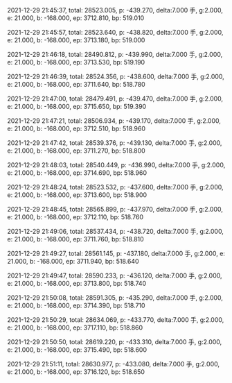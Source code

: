 2021-12-29 21:45:37, total: 28523.005, p: -439.270, delta:7.000 手, g:2.000, e: 21.000, b: -168.000, ep: 3712.810, bp: 519.010

2021-12-29 21:45:57, total: 28523.640, p: -438.820, delta:7.000 手, g:2.000, e: 21.000, b: -168.000, ep: 3713.180, bp: 519.000

2021-12-29 21:46:18, total: 28490.812, p: -439.990, delta:7.000 手, g:2.000, e: 21.000, b: -168.000, ep: 3713.530, bp: 519.190

2021-12-29 21:46:39, total: 28524.356, p: -438.600, delta:7.000 手, g:2.000, e: 21.000, b: -168.000, ep: 3711.640, bp: 518.780

2021-12-29 21:47:00, total: 28479.491, p: -439.470, delta:7.000 手, g:2.000, e: 21.000, b: -168.000, ep: 3715.650, bp: 519.390

2021-12-29 21:47:21, total: 28506.934, p: -439.170, delta:7.000 手, g:2.000, e: 21.000, b: -168.000, ep: 3712.510, bp: 518.960

2021-12-29 21:47:42, total: 28539.376, p: -439.130, delta:7.000 手, g:2.000, e: 21.000, b: -168.000, ep: 3711.270, bp: 518.800

2021-12-29 21:48:03, total: 28540.449, p: -436.990, delta:7.000 手, g:2.000, e: 21.000, b: -168.000, ep: 3714.690, bp: 518.960

2021-12-29 21:48:24, total: 28523.532, p: -437.600, delta:7.000 手, g:2.000, e: 21.000, b: -168.000, ep: 3713.600, bp: 518.900

2021-12-29 21:48:45, total: 28565.899, p: -437.970, delta:7.000 手, g:2.000, e: 21.000, b: -168.000, ep: 3712.110, bp: 518.760

2021-12-29 21:49:06, total: 28537.434, p: -438.720, delta:7.000 手, g:2.000, e: 21.000, b: -168.000, ep: 3711.760, bp: 518.810

2021-12-29 21:49:27, total: 28561.145, p: -437.180, delta:7.000 手, g:2.000, e: 21.000, b: -168.000, ep: 3711.940, bp: 518.640

2021-12-29 21:49:47, total: 28590.233, p: -436.120, delta:7.000 手, g:2.000, e: 21.000, b: -168.000, ep: 3713.800, bp: 518.740

2021-12-29 21:50:08, total: 28591.305, p: -435.290, delta:7.000 手, g:2.000, e: 21.000, b: -168.000, ep: 3714.390, bp: 518.710

2021-12-29 21:50:29, total: 28634.069, p: -433.770, delta:7.000 手, g:2.000, e: 21.000, b: -168.000, ep: 3717.110, bp: 518.860

2021-12-29 21:50:50, total: 28619.220, p: -433.310, delta:7.000 手, g:2.000, e: 21.000, b: -168.000, ep: 3715.490, bp: 518.600

2021-12-29 21:51:11, total: 28630.977, p: -433.080, delta:7.000 手, g:2.000, e: 21.000, b: -168.000, ep: 3716.120, bp: 518.650